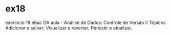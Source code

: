 # ex18
exercicio 18 ebac DA
aula - Análise de Dados: Controle de Versão II
Tópicos
Adicionar e salvar;
Visualizar e reverter;
Persistir e atualizar.
